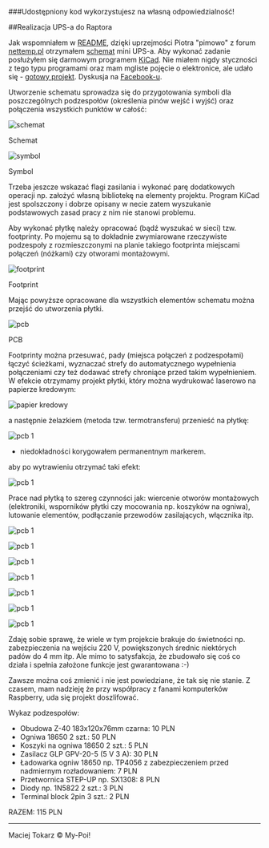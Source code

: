 ﻿###Udostępniony kod wykorzystujesz na własną odpowiedzialność!

##Realizacja UPS-a do Raptora

Jak wspomniałem w [README](README.md), dzięki uprzejmości Piotra "pimowo" z forum [nettemp.pl](http://nettemp.pl/forum/viewtopic.php?f=8&t=653&hilit=ups) otrzymałem [schemat](/docs/UPS_mini.png) mini UPS-a.
Aby wykonać zadanie posłużyłem się darmowym programem [KiCad](http://kicad-pcb.org/).
Nie miałem nigdy styczności z tego typu programami oraz mam mgliste pojęcie o elektronice, ale udało się - [gotowy projekt](/raptor.ups/).
Dyskusja na [Facebook-u](https://www.facebook.com/groups/malinowepi/permalink/448114628692525/).

Utworzenie schematu sprowadza się do przygotowania symboli dla poszczególnych podzespołów (określenia pinów wejść i wyjść) oraz połączenia wszystkich punktów w całość:

![schemat](images/ups/001.jpg)

Schemat

![symbol](images/ups/002.jpg)

Symbol

Trzeba jeszcze wskazać flagi zasilania i wykonać parę dodatkowych operacji np. założyć własną bibliotekę na elementy projektu.
Program KiCad jest spolszczony i dobrze opisany w necie zatem wyszukanie podstawowych zasad pracy z nim nie stanowi problemu.

Aby wykonać płytkę należy opracować (bądź wyszukać w sieci) tzw. footprinty.
Po mojemu są to dokładnie zwymiarowane rzeczywiste podzespoły z rozmieszczonymi na planie takiego footprinta miejscami połączeń (nóżkami) czy otworami montażowymi.

![footprint](images/ups/003.jpg)

Footprint

Mając powyższe opracowane dla wszystkich elementów schematu można przejść do utworzenia płytki.

![pcb](images/ups/004.jpg)

PCB

Footprinty można przesuwać, pady (miejsca połączeń z podzespołami) łączyć ścieżkami, wyznaczać strefy do automatycznego wypełnienia połączeniami czy też dodawać strefy chroniące przed takim wypełnieniem.
W efekcie otrzymamy projekt płytki, który można wydrukować laserowo na papierze kredowym:

![papier kredowy](images/ups/005.jpg)

a następnie żelazkiem (metoda tzw. termotransferu) przenieść na płytkę:

![pcb 1](images/ups/006.jpg)

* niedokładności korygowałem permanentnym markerem.

aby po wytrawieniu otrzymać taki efekt:

![pcb 1](images/ups/007.jpg)

Prace nad płytką to szereg czynności jak: wiercenie otworów montażowych (elektroniki, wsporników płytki czy mocowania np. koszyków na ogniwa), lutowanie elementów, podłączanie przewodów zasilających, włącznika itp.

![pcb 1](images/ups/008.jpg)

![pcb 1](images/ups/009.jpg)

![pcb 1](images/ups/010.jpg)

![pcb 1](images/ups/011.jpg)

![pcb 1](images/ups/012.jpg)

![pcb 1](images/ups/013.jpg)

![pcb 1](images/ups/014.jpg)

Zdaję sobie sprawę, że wiele w tym projekcie brakuje do świetności np. zabezpieczenia na wejściu 220 V, powiększonych średnic niektórych padów do 4 mm itp.
Ale mimo to satysfakcja, że zbudowało się coś co działa i spełnia założone funkcje jest gwarantowana :-)

Zawsze można coś zmienić i nie jest powiedziane, że tak się nie stanie. Z czasem, mam nadzieję że przy współpracy z fanami komputerków Raspberry, uda się projekt doszlifować.

Wykaz podzespołów:

* Obudowa Z-40 183x120x76mm czarna: 10 PLN
* Ogniwa 18650 2 szt.: 50 PLN
* Koszyki na ogniwa 18650 2 szt.: 5 PLN
* Zasilacz GLP GPV-20-5 (5 V 3 A): 30 PLN
* Ładowarka ogniw 18650 np. TP4056 z zabezpieczeniem przed nadmiernym rozładowaniem: 7 PLN
* Przetwornica STEP-UP np. SX1308: 8 PLN
* Diody np. 1N5822 2 szt.: 3 PLN
* Terminal block 2pin 3 szt.: 2 PLN

RAZEM: 115 PLN

___
Maciej Tokarz © My-Poi!